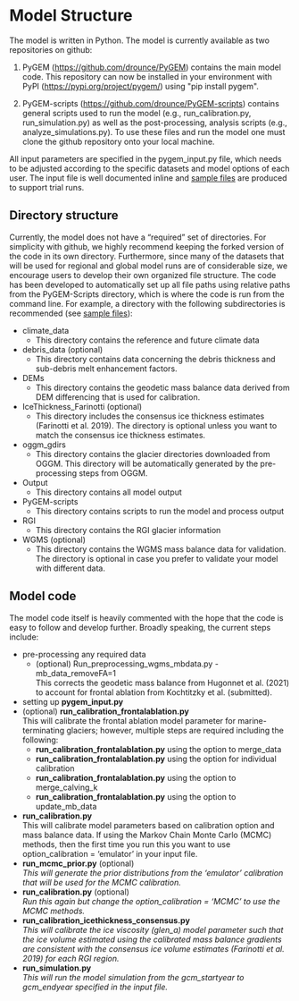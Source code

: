 # Model Structure
The model is written in Python. The model is currently available as two repositories on github:

1. PyGEM (https://github.com/drounce/PyGEM) contains the main model code.  This repository can now be installed in your environment with PyPI (https://pypi.org/project/pygem/) using "pip install pygem".

2. PyGEM-scripts (https://github.com/drounce/PyGEM-scripts) contains general scripts used to run the model (e.g., run_calibration.py, run_simulation.py) as well as the post-processing, analysis scripts (e.g., analyze_simulations.py). To use these files and run the model one must clone the github repository onto your local machine.

All input parameters are specified in the pygem_input.py file, which needs to be adjusted according to the specific datasets and model options of each user. The input file is well documented inline and [sample files](https://drive.google.com/drive/folders/13kiU00Zz2swN5OzwXiWIQTj_JLEHnDgZ) are produced to support trial runs.

## Directory structure
Currently, the model does not have a “required” set of directories. For simplicity with github, we highly recommend keeping the forked version of the code in its own directory. Furthermore, since many of the datasets that will be used for regional and global model runs are of considerable size, we encourage users to develop their own organized file structure. The code has been developed to automatically set up all file paths using relative paths from the PyGEM-Scripts directory, which is where the code is run from the command line. For example, a directory with the following subdirectories is recommended (see [sample files](https://drive.google.com/drive/folders/13kiU00Zz2swN5OzwXiWIQTj_JLEHnDgZ)):

* climate_data
  - This directory contains the reference and future climate data
* debris_data (optional)
  - This directory contains data concerning the debris thickness and sub-debris melt enhancement factors. 
* DEMs
  - This directory contains the geodetic mass balance data derived from DEM differencing that is used for calibration.
* IceThickness_Farinotti (optional)
  - This directory includes the consensus ice thickness estimates (Farinotti et al. 2019). The directory is optional unless you want to match the consensus ice thickness estimates.
* oggm_gdirs
  - This directory contains the glacier directories downloaded from OGGM. This directory will be automatically generated by the pre-processing steps from OGGM.
* Output
  - This directory contains all model output
* PyGEM-scripts
  - This directory contains scripts to run the model and process output
* RGI
  - This directory contains the RGI glacier information
* WGMS (optional)
  - This directory contains the WGMS mass balance data for validation. The directory is optional in case you prefer to validate your model with different data.

## Model code
The model code itself is heavily commented with the hope that the code is easy to follow and develop further. Broadly speaking, the current steps include:
* pre-processing any required data
  - (optional) Run_preprocessing_wgms_mbdata.py -mb_data_removeFA=1 <br> This corrects the geodetic mass balance from Hugonnet et al. (2021) to account for frontal ablation from Kochtitzky et al. (submitted).
* setting up **pygem_input.py**
* (optional) **run_calibration_frontalablation.py** <br>This will calibrate the frontal ablation model parameter for marine-terminating glaciers; however, multiple steps are required including the following:
  - **run_calibration_frontalablation.py** using the option to merge_data
  - **run_calibration_frontalablation.py** using the option for individual calibration
  - **run_calibration_frontalablation.py** using the option to merge_calving_k
  - **run_calibration_frontalablation.py** using the option to update_mb_data
* **run_calibration.py** <br>This will calibrate model parameters based on calibration option and mass balance data. If using the Markov Chain Monte Carlo (MCMC) methods, then the first time you run this you want to use option_calibration = ‘emulator’ in your input file.
* **run_mcmc_prior.py** (optional) <br> <em>This will generate the prior distributions from the ‘emulator’ calibration that will be used for the MCMC calibration.</em>
* **run_calibration.py** (optional) <br> <em> Run this again but change the option_calibration = ‘MCMC’ to use the MCMC methods.</em>
* **run_calibration_icethickness_consensus.py** <br> <em>This will calibrate the ice viscosity (glen_a) model parameter such that the ice volume estimated using the calibrated mass balance gradients are consistent with the consensus ice volume estimates (Farinotti et al. 2019) for each RGI region.</em>
* **run_simulation.py** <br> <em>This will run the model simulation from the gcm_startyear to gcm_endyear specified in the input file.</em>
